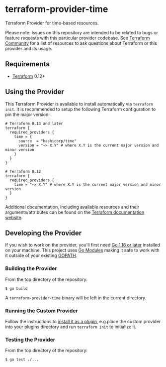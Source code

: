 # terraform-provider-time

Terraform Provider for time-based resources.

Please note: Issues on this repository are intended to be related to bugs or feature requests with this particular provider codebase. See [Terraform Community](https://www.terraform.io/community.html) for a list of resources to ask questions about Terraform or this provider and its usage.

## Requirements

- [Terraform](https://www.terraform.io/downloads.html) 0.12+

## Using the Provider

This Terraform Provider is available to install automatically via `terraform init`. It is recommended to setup the following Terraform configuration to pin the major version:

```hcl
# Terraform 0.13 and later
terraform {
  required_providers {
    time = {
      source  = "hashicorp/time"
      version = "~> X.Y" # where X.Y is the current major version and minor version
    }
  }
}

# Terraform 0.12
terraform {
  required_providers {
    time = "~> X.Y" # where X.Y is the current major version and minor version
  }
}
```

Additional documentation, including available resources and their arguments/attributes can be found on the [Terraform documentation website](https://terraform.io/docs/providers/time).

## Developing the Provider

If you wish to work on the provider, you'll first need [Go 1.16 or later](http://www.golang.org) installed on your machine. This project uses [Go Modules](https://blog.golang.org/using-go-modules) making it safe to work with it outside of your existing [GOPATH](http://golang.org/doc/code.html#GOPATH).

### Building the Provider

From the top directory of the repository:

```console
$ go build
```

A `terraform-provider-time` binary will be left in the current directory.

### Running the Custom Provider

Follow the instructions to [install it as a plugin](https://www.terraform.io/docs/plugins/basics.html#installing-plugins), e.g.place the custom provider into your plugins directory and run `terraform init` to initialize it.

### Testing the Provider

From the top directory of the repository:

```console
$ go test ./...
```
